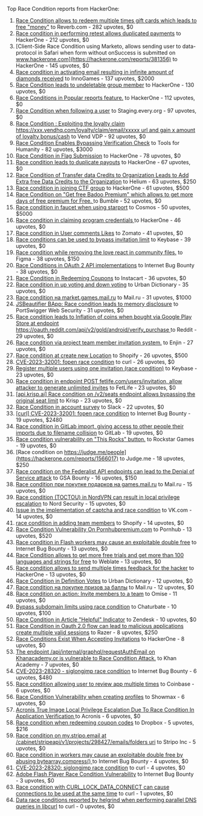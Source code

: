 Top Race Condition reports from HackerOne:

1. [Race Condition allows to redeem multiple times gift cards which leads to free "money"](https://hackerone.com/reports/759247) to Reverb.com - 282 upvotes, $0
2. [Race condition in performing retest allows duplicated payments](https://hackerone.com/reports/429026) to HackerOne - 212 upvotes, $0
3. [Client-Side Race Condition using Marketo, allows sending user to data-protocol in Safari when form without onSuccess is submitted on www.hackerone.com](https://hackerone.com/reports/381356) to HackerOne - 145 upvotes, $0
4. [Race condition in activating email resulting in infinite amount of diamonds received](https://hackerone.com/reports/509629) to InnoGames - 137 upvotes, $2000
5. [Race Condition leads to undeletable group member](https://hackerone.com/reports/604534) to HackerOne - 130 upvotes, $0
6. [Race Conditions in Popular reports feature.](https://hackerone.com/reports/146845) to HackerOne - 112 upvotes, $0
7. [Race Condition when following a user](https://hackerone.com/reports/927384) to Staging.every.org - 97 upvotes, $0
8. [Race Condition : Exploiting the loyalty claim https://xxx.vendhq.com/loyalty/claim/email/xxxxx url and gain x amount of loyalty bonus/cash](https://hackerone.com/reports/331940) to Vend VDP - 92 upvotes, $0
9. [Race Condition Enables Bypassing Verification Check](https://hackerone.com/reports/2110030) to Tools for Humanity - 82 upvotes, $3000
10. [Race Condition in Flag Submission](https://hackerone.com/reports/454949) to HackerOne - 78 upvotes, $0
11. [Race condition leads to duplicate payouts](https://hackerone.com/reports/220445) to HackerOne - 67 upvotes, $0
12. [Race Condition of Transfer data Credits to Organization Leads to Add Extra free Data Credits to the Organization](https://hackerone.com/reports/974892) to Helium - 63 upvotes, $250
13. [Race condition in joining CTF group](https://hackerone.com/reports/1540969) to HackerOne - 61 upvotes, $500
14. [Race Condition on "Get free Badoo Premium" which allows to get more days of free premium for Free. ](https://hackerone.com/reports/1037430) to Bumble - 52 upvotes, $0
15. [Race condition in faucet when using starport](https://hackerone.com/reports/1438052) to Cosmos - 50 upvotes, $5000
16. [Race condition in claiming program credentials ](https://hackerone.com/reports/488985) to HackerOne - 46 upvotes, $0
17. [Race condition in User comments  Likes](https://hackerone.com/reports/1409913) to Zomato - 41 upvotes, $0
18. [Race conditions can be used to bypass invitation limit](https://hackerone.com/reports/115007) to Keybase - 39 upvotes, $0
19. [Race condition while removing the love react in community files.](https://hackerone.com/reports/996141) to Figma - 38 upvotes, $150
20. [Race Conditions in OAuth 2 API implementations](https://hackerone.com/reports/55140) to Internet Bug Bounty - 38 upvotes, $0
21. [Race Condition in Redeeming Coupons](https://hackerone.com/reports/157996) to Instacart - 36 upvotes, $0
22. [Race condition in up voting and down voting](https://hackerone.com/reports/183837) to Urban Dictionary - 35 upvotes, $0
23. [Race condition на market.games.mail.ru](https://hackerone.com/reports/317557) to Mail.ru - 31 upvotes, $1000
24. [JSBeautifier BApp: Race condition leads to memory disclosure](https://hackerone.com/reports/187134) to PortSwigger Web Security - 31 upvotes, $0
25. [Race condition leads to Inflation of coins when bought via Google Play Store at endpoint https://oauth.reddit.com/api/v2/gold/android/verify_purchase ](https://hackerone.com/reports/801743) to Reddit - 29 upvotes, $0
26. [Race condition via project team member invitation system.](https://hackerone.com/reports/1108291) to Enjin - 27 upvotes, $0
27. [Race condition at create new Location](https://hackerone.com/reports/413759) to Shopify - 26 upvotes, $500
28. [CVE-2023-32001: fopen race condition](https://hackerone.com/reports/2039870) to curl - 26 upvotes, $0
29. [Register multiple users using one invitation (race condition)](https://hackerone.com/reports/148609) to Keybase - 23 upvotes, $0
30. [Race condition in endpoint POST fetlife.com/users/invitation, allow attacker to generate unlimited invites](https://hackerone.com/reports/1460373) to FetLife - 23 upvotes, $0
31. [[api.krisp.ai] Race condition on /v2/seats endpoint allows bypassing the original seat limit](https://hackerone.com/reports/1418419) to Krisp - 23 upvotes, $0
32. [Race Condition in account survey](https://hackerone.com/reports/165570) to Slack - 22 upvotes, $0
33. [[curl] CVE-2023-32001: fopen race condition](https://hackerone.com/reports/2078571) to Internet Bug Bounty - 19 upvotes, $2480
34. [Race condition in GitLab import, giving access to other people their imports due to filename collision](https://hackerone.com/reports/214028) to GitLab - 19 upvotes, $0
35. [Race condition vulnerability on "This Rocks" button.](https://hackerone.com/reports/474021) to Rockstar Games - 19 upvotes, $0
36. [Race condition on https://judge.me/people](https://hackerone.com/reports/1566017) to Judge.me  - 18 upvotes, $250
37. [Race condition on the Federalist API endpoints can lead to the Denial of Service attack](https://hackerone.com/reports/249319) to GSA Bounty - 16 upvotes, $150
38. [Race condition при покупке подарков на games.mail.ru](https://hackerone.com/reports/685432) to Mail.ru - 15 upvotes, $0
39. [Race condition (TOCTOU) in NordVPN can result in local privilege escalation](https://hackerone.com/reports/768110) to Nord Security - 15 upvotes, $0
40. [Issue in the implementation of captcha and race condition](https://hackerone.com/reports/67562) to VK.com - 14 upvotes, $0
41. [race condition in adding team members](https://hackerone.com/reports/176127) to Shopify - 14 upvotes, $0
42. [Race Condition Vulnerability On Pornhubpremium.com](https://hackerone.com/reports/183624) to Pornhub - 13 upvotes, $520
43. [Race condition in Flash workers may cause an exploitabl​e double free](https://hackerone.com/reports/37240) to Internet Bug Bounty - 13 upvotes, $0
44. [Race Condition allows to get more free trials and get more than 100 languages and strings for free](https://hackerone.com/reports/1087188) to Weblate - 13 upvotes, $0
45. [Race condition allows to send multiple times feedback for the hacker](https://hackerone.com/reports/1132171) to HackerOne - 13 upvotes, $0
46. [Race Condition in Definition Votes](https://hackerone.com/reports/152717) to Urban Dictionary - 12 upvotes, $0
47. [Race condition на покупке призов за баллы](https://hackerone.com/reports/700833) to Mail.ru - 12 upvotes, $0
48. [Race condition on action: Invite members to a team](https://hackerone.com/reports/1285538) to Omise - 11 upvotes, $0
49. [Bypass subdomain limits using race condition](https://hackerone.com/reports/395351) to Chaturbate - 10 upvotes, $100
50. [Race Condition in Article "Helpful" Indicator](https://hackerone.com/reports/109485) to Zendesk - 10 upvotes, $0
51. [Race Condition in Oauth 2.0 flow can lead to malicious applications create multiple valid sessions](https://hackerone.com/reports/699112) to Razer - 8 upvotes, $250
52. [Race Conditions Exist When Accepting Invitations](https://hackerone.com/reports/119354) to HackerOne - 8 upvotes, $0
53. [The endpoint /api/internal/graphql/requestAuthEmail on Khanacademy.or is vulnerable to Race Condition Attack.](https://hackerone.com/reports/1293377) to Khan Academy - 7 upvotes, $0
54. [ CVE-2023-28320 - siglongjmp race condition](https://hackerone.com/reports/1990421) to Internet Bug Bounty - 6 upvotes, $480
55. [Race condition allowing user to review app multiple times](https://hackerone.com/reports/106360) to Coinbase - 6 upvotes, $0
56. [Race Condition Vulnerability when creating profiles](https://hackerone.com/reports/1428690) to Showmax - 6 upvotes, $0
57. [Acronis True Image Local Privilege Escalation Due To Race Condition In Application Verification ](https://hackerone.com/reports/1251464) to Acronis - 6 upvotes, $0
58. [Race condition when redeeming coupon codes](https://hackerone.com/reports/59179) to Dropbox - 5 upvotes, $216
59. [Race condition on my.stripo.email at /cabinet/stripeapi/v1/projects/298427/emails/folders uri](https://hackerone.com/reports/994051) to Stripo Inc - 5 upvotes, $0
60. [Race condition in workers may cause an exploitable double free by abusing bytearray.compress()  ](https://hackerone.com/reports/47227) to Internet Bug Bounty - 4 upvotes, $0
61. [CVE-2023-28320: siglongjmp race condition](https://hackerone.com/reports/1929597) to curl - 4 upvotes, $0
62. [Adobe Flash Player Race Condition Vulnerability](https://hackerone.com/reports/119657) to Internet Bug Bounty - 3 upvotes, $0
63. [Race condition with CURL_LOCK_DATA_CONNECT can cause connections to be used at the same time](https://hackerone.com/reports/724134) to curl - 1 upvotes, $0
64. [Data race conditions reported by helgrind when performing parallel DNS queries in libcurl](https://hackerone.com/reports/1019457) to curl - 0 upvotes, $0
